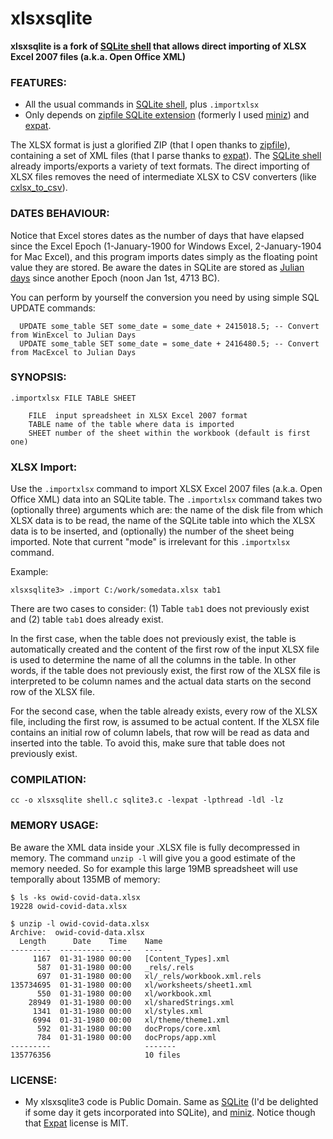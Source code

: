 # xlsxsqlite
**xlsxsqlite is a fork of [SQLite shell](https://www.sqlite.org/cli.html) that allows direct importing of XLSX Excel 2007 files (a.k.a. Open Office XML)**

### FEATURES:
* All the usual commands in [SQLite shell](https://www.sqlite.org/cli.html), plus `.importxlsx`
* Only depends on [zipfile SQLite extension](https://www.sqlite.org/zipfile.html) (formerly I used [miniz](https://code.google.com/p/miniz/)) and [expat](http://expat.sourceforge.net/).

The XLSX format is just a glorified ZIP (that I open thanks to [zipfile](https://www.sqlite.org/zipfile.html)), containing a set of XML files (that I parse thanks to [expat](http://expat.sourceforge.net/)). The [SQLite shell](https://www.sqlite.org/cli.html) already imports/exports a variety of text formats.
The direct importing of XLSX files removes the need of intermediate XLSX to CSV converters (like [cxlsx_to_csv](https://github.com/vpaesa/cxlsx_to_csv)).

### DATES BEHAVIOUR:
Notice that Excel stores dates as the number of days that have elapsed since the Excel Epoch (1-January-1900 for Windows Excel, 2-January-1904 for Mac Excel), and this program imports dates simply as the floating point value they are stored. Be aware the dates in SQLite are stored as [Julian days](https://en.wikipedia.org/wiki/Julian_date) since another Epoch (noon Jan 1st, 4713 BC).

You can perform by yourself the conversion you need by using simple SQL UPDATE commands: 
```
  UPDATE some_table SET some_date = some_date + 2415018.5; -- Convert from WinExcel to Julian Days
  UPDATE some_table SET some_date = some_date + 2416480.5; -- Convert from MacExcel to Julian Days
```

### SYNOPSIS:
```
.importxlsx FILE TABLE SHEET

    FILE  input spreadsheet in XLSX Excel 2007 format
    TABLE name of the table where data is imported
    SHEET number of the sheet within the workbook (default is first one)
```
### XLSX Import:

Use the `.importxlsx` command to import XLSX Excel 2007 files (a.k.a. Open Office XML) data into an SQLite table. The `.importxlsx` command takes two (optionally three) arguments which are: the name of the disk file from which XLSX data is to be read, the name of the SQLite table into which the XLSX data is to be inserted, and (optionally) the number of the sheet being imported.
Note that current "mode" is irrelevant for this `.importxlsx` command.

Example:
```
xlsxsqlite3> .import C:/work/somedata.xlsx tab1
```
There are two cases to consider: (1) Table `tab1` does not previously exist and (2) table `tab1` does already exist.

In the first case, when the table does not previously exist, the table is automatically created and the content of the first row of the input XLSX file is used to determine the name of all the columns in the table. In other words, if the table does not previously exist, the first row of the XLSX file is interpreted to be column names and the actual data starts on the second row of the XLSX file.

For the second case, when the table already exists, every row of the XLSX file, including the first row, is assumed to be actual content. If the XLSX file contains an initial row of column labels, that row will be read as data and inserted into the table. To avoid this, make sure that table does not previously exist.

### COMPILATION:
`cc -o xlsxsqlite shell.c sqlite3.c -lexpat -lpthread -ldl -lz`

### MEMORY USAGE:
Be aware the XML data inside your .XLSX file is fully decompressed in memory. The command `unzip -l` will give you a good estimate of the memory needed.
So for example this large 19MB spreadsheet will use temporally about 135MB of memory:
```
$ ls -ks owid-covid-data.xlsx
19228 owid-covid-data.xlsx

$ unzip -l owid-covid-data.xlsx
Archive:  owid-covid-data.xlsx
  Length      Date    Time    Name
---------  ---------- -----   ----
     1167  01-31-1980 00:00   [Content_Types].xml
      587  01-31-1980 00:00   _rels/.rels
      697  01-31-1980 00:00   xl/_rels/workbook.xml.rels
135734695  01-31-1980 00:00   xl/worksheets/sheet1.xml
      550  01-31-1980 00:00   xl/workbook.xml
    28949  01-31-1980 00:00   xl/sharedStrings.xml
     1341  01-31-1980 00:00   xl/styles.xml
     6994  01-31-1980 00:00   xl/theme/theme1.xml
      592  01-31-1980 00:00   docProps/core.xml
      784  01-31-1980 00:00   docProps/app.xml
---------                     -------
135776356                     10 files
```

### LICENSE:
* My xlsxsqlite3 code is Public Domain. Same as [SQLite](https://www.sqlite.org/) (I'd be delighted if some day it gets incorporated into SQLite), and [miniz](https://code.google.com/p/miniz/). Notice though that [Expat](http://expat.sourceforge.net/) license is MIT.
